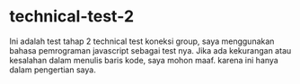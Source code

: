 # technical-test-2
Ini adalah test tahap 2 technical test koneksi group, saya menggunakan bahasa pemrograman javascript sebagai test nya.
Jika ada kekurangan atau kesalahan dalam menulis baris kode, saya mohon maaf. karena ini hanya dalam pengertian saya.
